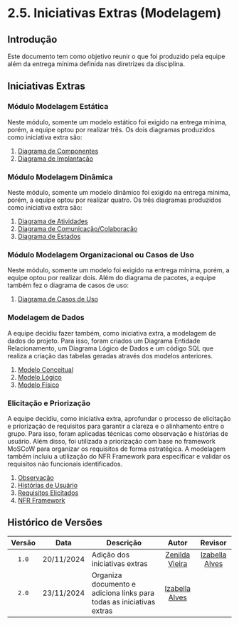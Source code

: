 # 2.5. Iniciativas Extras (Modelagem)

## Introdução

Este documento tem como objetivo reunir o que foi produzido pela equipe além da entrega mínima definida nas diretrizes da disciplina.

## Iniciativas Extras

### Módulo Modelagem Estática 

Neste módulo, somente um modelo estático foi exigido na entrega mínima, porém, a equipe optou por realizar três. Os dois diagramas produzidos como iniciativa extra são:

1. [Diagrama de Componentes](https://unbarqdsw2024-2.github.io/2024.2_G10_Recomendacao_Entrega_02/#/modelagem-estatica/diagrama-de-componentes)
2. [Diagrama de Implantação](https://unbarqdsw2024-2.github.io/2024.2_G10_Recomendacao_Entrega_02/#/modelagem-estatica/diagrama-de-implantacao)


### Módulo Modelagem Dinâmica

Neste módulo, somente um modelo dinâmico foi exigido na entrega mínima, porém, a equipe optou por realizar quatro. Os três diagramas produzidos como iniciativa extra são:

1. [Diagrama de Atividades](https://unbarqdsw2024-2.github.io/2024.2_G10_Recomendacao_Entrega_02/#/modelagem-dinamica/diagrama-de-atividades)
2. [Diagrama de Comunicação/Colaboração](https://unbarqdsw2024-2.github.io/2024.2_G10_Recomendacao_Entrega_02/#/modelagem-dinamica/diagrama-de-comunicacao)
3. [Diagrama de Estados](https://unbarqdsw2024-2.github.io/2024.2_G10_Recomendacao_Entrega_02/#/modelagem-dinamica/diagrama-de-estados)

### Módulo Modelagem Organizacional ou Casos de Uso

Neste módulo, somente um modelo foi exigido na entrega mínima, porém, a equipe optou por realizar dois. Além do diagrama de pacotes, a equipe também fez o diagrama de casos de uso:

1. [Diagrama de Casos de Uso](https://unbarqdsw2024-2.github.io/2024.2_G10_Recomendacao_Entrega_02/#/modelagem-organizacional-ou-cdu/diagrama-de-cdu)

### Modelagem de Dados

A equipe decidiu fazer também, como iniciativa extra, a modelagem de dados do projeto. Para isso, foram criados um Diagrama Entidade Relacionamento, um Diagrama Lógico de Dados e um código SQL que realiza a criação das tabelas geradas através dos modelos anteriores.

1. [Modelo Conceitual](https://unbarqdsw2024-2.github.io/2024.2_G10_Recomendacao_Entrega_02/#/modelagem-dados/modelo-conceitual)
2. [Modelo Lógico](https://unbarqdsw2024-2.github.io/2024.2_G10_Recomendacao_Entrega_02/#/modelagem-dados/modelo-logico)
3. [Modelo Físico](https://unbarqdsw2024-2.github.io/2024.2_G10_Recomendacao_Entrega_02/#/modelagem-dados/modelo-fisico)


### Elicitação e Priorização

A equipe decidiu, como iniciativa extra, aprofundar o processo de elicitação e priorização de requisitos para garantir a clareza e o alinhamento entre o grupo. Para isso, foram aplicadas técnicas como observação e histórias de usuário. Além disso, foi utilizada a priorização com base no framework MoSCoW para organizar os requisitos de forma estratégica. A modelagem também incluiu a utilização do NFR Framework para especificar e validar os requisitos não funcionais identificados.

1. [Observação](https://unbarqdsw2024-2.github.io/2024.2_G10_Recomendacao_Entrega_02/#/elicitacao-e-priorizacao/observacao)
2. [Histórias de Usuário](https://unbarqdsw2024-2.github.io/2024.2_G10_Recomendacao_Entrega_02/#/elicitacao-e-priorizacao/historias-de-usuario)
3. [Requisitos Elicitados](https://unbarqdsw2024-2.github.io/2024.2_G10_Recomendacao_Entrega_02/#/elicitacao-e-priorizacao/requisitos-elicitados)
4. [NFR Framework](https://unbarqdsw2024-2.github.io/2024.2_G10_Recomendacao_Entrega_02/#/elicitacao-e-priorizacao/nfr-framework)

## Histórico de Versões

|Versão|Data|Descrição|Autor|Revisor|
|:----:|----|---------|:-----:|:-------:|
|`1.0`|20/11/2024|Adição dos iniciativas extras|[Zenilda Vieira](https://github.com/ZenildaVieira)|[Izabella Alves](https://github.com/izabellaalves)|
|`2.0`|23/11/2024|Organiza documento e adiciona links para todas as iniciativas extras|[Izabella Alves](https://github.com/izabellaalves)||

